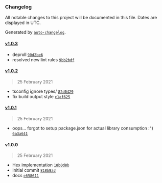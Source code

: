 ### Changelog

All notable changes to this project will be documented in this file. Dates are displayed in UTC.

Generated by [`auto-changelog`](https://github.com/CookPete/auto-changelog).

#### [v1.0.3](https://github.com/nbsolutions-ca/hex/compare/v1.0.2...v1.0.3)

- deproll [`90d2be6`](https://github.com/nbsolutions-ca/hex/commit/90d2be614e542e448cf85f19b34396265e56e78c)
- resolved new lint rules [`9bb2bdf`](https://github.com/nbsolutions-ca/hex/commit/9bb2bdf34ddb1c10ebb07884f351e250325b6e93)

#### [v1.0.2](https://github.com/nbsolutions-ca/hex/compare/v1.0.1...v1.0.2)

> 25 February 2021

- tsconfig ignore types/ [`82d0429`](https://github.com/nbsolutions-ca/hex/commit/82d04293db416c5819888388de2143fdf838940e)
- fix build output style [`c1af625`](https://github.com/nbsolutions-ca/hex/commit/c1af62583694165b87ad434b48f82e5551380edb)

#### [v1.0.1](https://github.com/nbsolutions-ca/hex/compare/v1.0.0...v1.0.1)

> 25 February 2021

- oops... forgot to setup package.json for actual library consumption :^) [`6a3a641`](https://github.com/nbsolutions-ca/hex/commit/6a3a64169b892490640a87882436f1c63cc574da)

#### v1.0.0

> 25 February 2021

- Hex implementation [`18b0d8b`](https://github.com/nbsolutions-ca/hex/commit/18b0d8b5672ff4737f14d5015bbba5547d50f349)
- Initial commit [`818b8a3`](https://github.com/nbsolutions-ca/hex/commit/818b8a337326cb206ab52f2d9d171f5170fa536a)
- docs [`e658611`](https://github.com/nbsolutions-ca/hex/commit/e6586119dad698d14d7a18bc8f1343601372f890)
